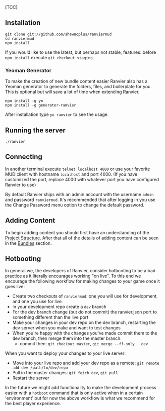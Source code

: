 [TOC]

## Installation

    git clone git://github.com/shawncplus/ranviermud
    cd ranviermud
    npm install

If you would like to use the latest, but perhaps not stable, features: before `npm install` execute `git checkout
staging`

### Yeoman Generator

To make the creation of new bundle content easier Ranvier also has a Yeoman generator to generate the folders, files,
and boilerplate for you. This is optional but will save a lot of time when extending Ranvier.

    npm install -g yo
    npm install -g generator-ranvier

After installation type `yo ranvier` to see the usage.

## Running the server

    ./ranvier

## Connecting

In another terminal execute `telnet localhost 4000` or use your favorite MUD client with hostname `localhost` and port 4000.
(If you have customized the port, replace 4000 with whatever port you have configured Ranvier to use)

By default Ranvier ships with an admin account with the username `admin` and password `ranviermud`. It's recommended
that after logging in you use the Change Password menu option to change the default password.

## Adding Content

To begin adding content you should first have an understanding of the [Project Structure](structure.md). After that all
of the details of adding content can be seen in the [Bundles](extending/bundles.md) section.

## Hotbooting

In general we, the developers of Ranvier, consider hotbooting to be a bad practice as it literally encourages working
"on live". To this end we encourage the following workflow for making changes to your game once it goes live:

* Create two checkouts of `ranviermud`: one you will use for development, and one you use for live.
* In your development repo create a `dev` branch
* For the dev branch change (but do not commit) the ranvier.json port to something different than the live port
* Make your changes in your dev repo on the dev branch, restarting the dev server when you make and want to test changes
* When you're happy with the changes you've made commit them to the dev branch, then merge them into the master branch
  - commit then: `git checkout master`, `git merge --ff-only . dev`

When you want to deploy your changes to your live server:

* Move into your live repo and add your dev repo as a remote: `git remote add dev /path/to/dev/repo`
* Pull in the master changes: `git fetch dev`, `git pull`
* Restart the server

In the future we might add functionality to make the development process easier with a `hotboot` command that is only
active when in a certain 'environment' but for now the above workflow is what we recommend for the best player
experience.
